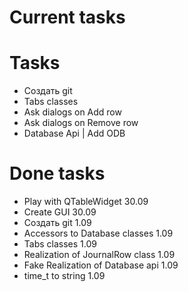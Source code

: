 # Current tasks

# Tasks
- Создать git
- Tabs classes
- Ask dialogs on Add row
- Ask dialogs on Remove row
- Database Api | Add ODB

# Done tasks
- Play with QTableWidget 30.09
- Create GUI 30.09
- Создать git 1.09
- Accessors to Database classes 1.09
- Tabs classes 1.09
- Realization of JournalRow class 1.09
- Fake Realization of Database api 1.09
- time_t to string 1.09
